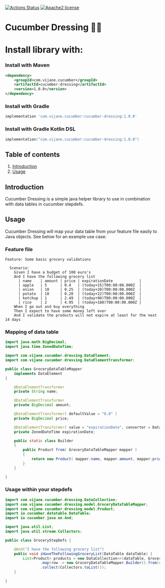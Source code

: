 [![Actions Status](https://github.com/Jeaninev/cucumber-dressing/workflows/Build/badge.svg)](https://github.com/Jeaninev/cucumber-dressing/actions)
[![Apache2 license](https://img.shields.io/badge/license-Aache2.0-blue.svg)](https://github.com/Jeaninev/cucumber-dressing/blob/main/LICENSE)

# Cucumber Dressing 🥒✨

# Install library with:
### Install with Maven
```xml
<dependency>
    <groupId>com.vijane.cucumber</groupId>
    <artifactId>cucumber-dressing</artifactId>
    <version>1.0.0</version>
</dependency>
```
### Install with Gradle
```groovy
implementation 'com.vijane.cucumber:cucumber-dressing:1.0.0'
```
### Install with Gradle Kotlin DSL
```kotlin
implementation("com.vijane.cucumber:cucumber-dressing:1.0.0")
```

## Table of contents
1. [Introduction](#introduction)
2. [Usage](#usage)

## Introduction

Cucumber Dressing is a simple java helper library to use in combination with data tables in cucumber stepdefs.

## Usage
Cucumber Dressing will map your data table from your feature file easily to Java objects. See below for an example use case:

### Feature file
```gherkin
Feature: Some basic grocery validations

  Scenario:
    Given I have a budget of 100 euro's
    And I have the following grocery list
      | name    | amount | price | expirationDate            |
      | apple   | 5      | 0.4   | (today+15)T00:00:00.000Z  |
      | onion   | 10     | 0.25  | (today+20)T00:00:00.000Z  |
      | potato  | 10     | 0.20  | (today+22)T00:00:00.000Z  |
      | ketchup | 1      | 2.49  | (today+90)T00:00:00.000Z  |
      | rice    | 2      | 4.95  | (today+180)T00:00:00.000Z |
    When I go out and buy everything
    Then I expect to have some money left over
    And I validate the products will not expire at least for the next 14 days
```

### Mapping of data table
```java
import java.math.BigDecimal;
import java.time.ZonedDateTime;

import com.vijane.cucumber.dressing.DataElement;
import com.vijane.cucumber.dressing.DataElementTransformer;

public class GroceryDataTableMapper
    implements DataElement
{

    @DataElementTransformer
    private String name;

    @DataElementTransformer
    private BigDecimal amount;

    @DataElementTransformer( defaultValue = "0.0" )
    private BigDecimal price;

    @DataElementTransformer( value = "expirationDate", converter = DataElement.class, method = "getZonedDateTimeFromString(java.lang.String)", mandatory = false )
    private ZonedDateTime expirationDate;

    public static class Builder
    {
        public Product from( GroceryDataTableMapper mapper )
        {
            return new Product( mapper.name, mapper.amount, mapper.price, mapper.expirationDate );
        }
    }

}
```

### Usage within your stepdefs
```java
import com.vijane.cucumber.dressing.DataCollection;
import com.vijane.cucumber.dressing.model.GroceryDataTableMapper;
import com.vijane.cucumber.dressing.model.Product;
import io.cucumber.datatable.DataTable;
import io.cucumber.java.en.And;

import java.util.List;
import java.util.stream.Collectors;

public class GroceryStepDefs {

    @And("I have the following grocery list")
    public void iHaveTheFollowingGroceryList(DataTable dataTable) {
        List<Product> products = new DataCollection<>(dataTable, GroceryDataTableMapper.class).stream()
                .map(row -> new GroceryDataTableMapper.Builder().from(row))
                .collect(Collectors.toList());
    }
    
}
```